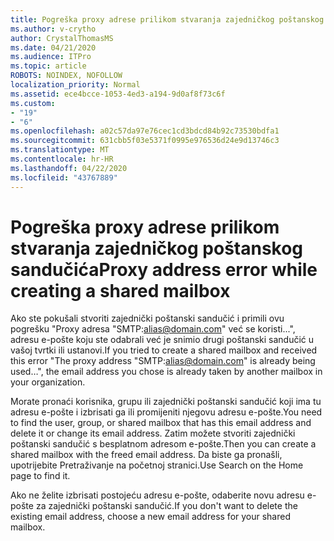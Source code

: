 ```yaml
---
title: Pogreška proxy adrese prilikom stvaranja zajedničkog poštanskog sandučića
ms.author: v-crytho
author: CrystalThomasMS
ms.date: 04/21/2020
ms.audience: ITPro
ms.topic: article
ROBOTS: NOINDEX, NOFOLLOW
localization_priority: Normal
ms.assetid: ece4bcce-1053-4ed3-a194-9d0af8f73c6f
ms.custom:
- "19"
- "6"
ms.openlocfilehash: a02c57da97e76cec1cd3bdcd84b92c73530bdfa1
ms.sourcegitcommit: 631cbb5f03e5371f0995e976536d24e9d13746c3
ms.translationtype: MT
ms.contentlocale: hr-HR
ms.lasthandoff: 04/22/2020
ms.locfileid: "43767889"
---
```

# <a name="proxy-address-error-while-creating-a-shared-mailbox"></a><span data-ttu-id="85a52-102">Pogreška proxy adrese prilikom stvaranja zajedničkog poštanskog sandučića</span><span class="sxs-lookup"><span data-stu-id="85a52-102">Proxy address error while creating a shared mailbox</span></span>

<span data-ttu-id="85a52-103">Ako ste pokušali stvoriti zajednički poštanski sandučić i primili ovu pogrešku "Proxy adresa "SMTP:alias@domain.com" već se koristi...", adresu e-pošte koju ste odabrali već je snimio drugi poštanski sandučić u vašoj tvrtki ili ustanovi.</span><span class="sxs-lookup"><span data-stu-id="85a52-103">If you tried to create a shared mailbox and received this error "The proxy address "SMTP:alias@domain.com" is already being used…", the email address you chose is already taken by another mailbox in your organization.</span></span>
  
<span data-ttu-id="85a52-104">Morate pronaći korisnika, grupu ili zajednički poštanski sandučić koji ima tu adresu e-pošte i izbrisati ga ili promijeniti njegovu adresu e-pošte.</span><span class="sxs-lookup"><span data-stu-id="85a52-104">You need to find the user, group, or shared mailbox that has this email address and delete it or change its email address.</span></span> <span data-ttu-id="85a52-105">Zatim možete stvoriti zajednički poštanski sandučić s besplatnom adresom e-pošte.</span><span class="sxs-lookup"><span data-stu-id="85a52-105">Then you can create a shared mailbox with the freed email address.</span></span> <span data-ttu-id="85a52-106">Da biste ga pronašli, upotrijebite Pretraživanje na početnoj stranici.</span><span class="sxs-lookup"><span data-stu-id="85a52-106">Use Search on the Home page to find it.</span></span>
  
<span data-ttu-id="85a52-107">Ako ne želite izbrisati postojeću adresu e-pošte, odaberite novu adresu e-pošte za zajednički poštanski sandučić.</span><span class="sxs-lookup"><span data-stu-id="85a52-107">If you don't want to delete the existing email address, choose a new email address for your shared mailbox.</span></span>
  